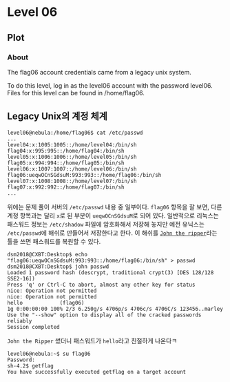 # Level 06

## Plot

### About

The flag06 account credentials came from a legacy unix system.

To do this level, log in as the level06 account with the password level06. Files for this level can be found in /home/flag06.

## Legacy Unix의 계정 체계

```text
level06@nebula:/home/flag06$ cat /etc/passwd
...
level04:x:1005:1005::/home/level04:/bin/sh
flag04:x:995:995::/home/flag04:/bin/sh
level05:x:1006:1006::/home/level05:/bin/sh
flag05:x:994:994::/home/flag05:/bin/sh
level06:x:1007:1007::/home/level06:/bin/sh
flag06:ueqwOCnSGdsuM:993:993::/home/flag06:/bin/sh
level07:x:1008:1008::/home/level07:/bin/sh
flag07:x:992:992::/home/flag07:/bin/sh
...
```

위에는 문제 풀이 서버의 `/etc/passwd` 내용 중 일부이다. `flag06` 항목을 잘 보면, 다른 계정 항목과는 달리 `x`로 된 부분이 `ueqwOCnSGdsuM`로 되어 있다. 일반적으로 리눅스는 패스워드 정보는 `/etc/shadow` 파일에 암호화해서 저장해 놓지만 예전 유닉스는 `/etc/passwd`에 해쉬로 만들어서 저장한다고 한다. 이 해쉬를 [`John the ripper`](http://www.openwall.com/john/)라는 툴을 쓰면 패스워드를 복원할 수 있다.

```text
dsm2018@CXBT:Desktop$ echo "flag06:ueqwOCnSGdsuM:993:993::/home/flag06:/bin/sh" > passwd
dsm2018@CXBT:Desktop$ john passwd
Loaded 1 password hash (descrypt, traditional crypt(3) [DES 128/128 SSE2-16])
Press 'q' or Ctrl-C to abort, almost any other key for status
nice: Operation not permitted
nice: Operation not permitted
hello            (flag06)
1g 0:00:00:00 100% 2/3 6.250g/s 4706p/s 4706c/s 4706C/s 123456..marley
Use the "--show" option to display all of the cracked passwords reliably
Session completed
```

`John the Ripper` 썼더니 패스워드가 `hello`라고 친절하게 나온다ㅋ

```text
level06@nebula:~$ su flag06
Password:
sh-4.2$ getflag
You have successfully executed getflag on a target account
```